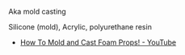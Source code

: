 Aka mold casting

Silicone (mold), Acrylic, polyurethane resin

- [How To Mold and Cast Foam Props! - YouTube](https://www.youtube.com/watch?v=ez1oPe0pMiA)